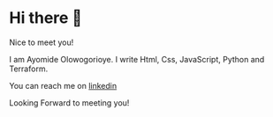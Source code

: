 # Hi there 👋

Nice to meet you!

I am Ayomide Olowogorioye. I write Html, Css, JavaScript, Python and Terraform.

You can reach me on <a href="linkedin.com/in/ayomideolowo/">linkedin</a>

Looking Forward to meeting you!
